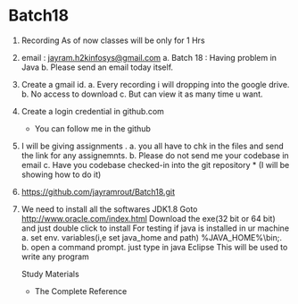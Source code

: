 # Batch18

1. Recording
	As of now classes will be only for 1 Hrs
2. email : jayram.h2kinfosys@gmail.com
    a. Batch 18 : Having problem in Java 
    b. Please send an email today itself. 
3. Create a gmail id.
	  a. Every recording i will dropping into the google drive.
	  b. No access to download
	  c. But can view it as many time u want.
4. Create a login credential in github.com 
	  * You can follow me in the github

5. I will be giving assignments .
	a. you all have to chk in the files and send the link for any assignemnts.
	b. Please do not send me your codebase in email
	c. Have you codebase checked-in into the git repository
	    * (I will be showing how to do it)
6. https://github.com/jayramrout/Batch18.git
7. We need to install all the softwares
	JDK1.8
		Goto http://www.oracle.com/index.html
		Download the exe(32 bit or 64 bit) and just double click to install
		For testing if java is installed in ur machine
			a. set env. variables(i,e set java_home and path)
					%JAVA_HOME%\bin;.
			b. open a command prompt.
				just type in java
	Eclipse
		This will be used to write any program
		
	Study Materials
	  * The Complete Reference
